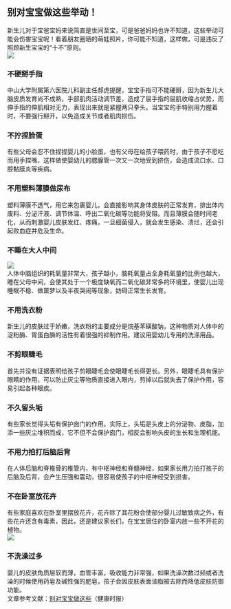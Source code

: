 ## 别对宝宝做这些举动！  
新生儿对于宝爸宝妈来说简直是世间至宝，可是爸爸妈妈也许不知道，这些举动可能会伤害宝宝呢！看着朋友圈晒的萌娃照片，你可能不知道，这样做，可是违反了照顾新生宝宝的“十不”原则。  
![](http://cdncms.v-keep.cn/wp-content/uploads/2019/09/u42793488874277120039fm26gp0.jpg)  
### 不硬掰手指  
中山大学附属第六医院儿科副主任郝虎提醒，宝宝手指可不能硬掰，因为新生儿大脑皮质发育尚不成熟，手部肌肉活动调节差，造成了屈手指的屈肌收缩占优势，而伸手指的伸肌相对无力，表现出来就是紧握两只拳头。当宝宝的手特别用力握着时，不要强行掰开，以免造成关节或者肌肉损伤。  
### 不拧捏脸蛋  
有些父母会忍不住捏捏婴儿的小脸蛋，也有父母在给孩子喂药时，由于孩子不愿吃而用手捏嘴，这样做使婴幼儿的腮腺管一次又一次地受到挤伤，会造成流口水、口腔黏膜炎等疾病。  
### 不用塑料薄膜做尿布  
塑料薄膜不透气，用它来包裹婴儿，会直接影响其身体皮肤的正常发育，排出体内废料、分泌汗液、调节体温、呼出二氧化碳等功能将受阻。而且薄膜会随时间老化，从而刺激婴儿皮肤发红、疼痛，一旦细菌侵入，就会发生感染、溃烂，还会引起败血症并危及生命。  
### 不睡在大人中间  
![](http://cdncms.v-keep.cn/wp-content/uploads/2019/09/timg-29.jpg)  
人体中脑组织的耗氧量非常大，孩子越小，脑耗氧量占全身耗氧量的比例也越大，睡在父母中间，会使其处于一个极度缺氧而二氧化碳非常多的环境里，使婴儿出现睡眠不稳、做噩梦以及半夜哭闹等现象，妨碍正常生长发育。  
### 不用洗衣粉  
新生儿的皮肤过于娇嫩，洗衣粉的主要成分是烷基苯磺酸钠，这种物质对人体中的淀粉酶、胃蛋白酶的活性有着很强的抑制作用。建议用婴幼儿专用的洗涤用品。  
### 不剪眼睫毛  
首先并没有证据表明给孩子剪眼睫毛会使眼睫毛长得更长。另外，眼睫毛具有保护眼睛的作用，可以防止灰尘等物质直接进入眼内，剪掉以后就失去了保护作用，容易引起各种眼疾。  
### 不久留头垢  
有些家长觉得头垢有保护囱门的作用。实际上，头垢是头皮上的分泌物、皮脂，加添一些灰尘堆积而成，它不但不会保护囱门，相反会影响头皮的生长和生理机能。  
### 不用力拍打后脑后背  
在人体后脑和脊椎骨的椎管内，有中枢神经和脊髓神经，如果家长用力拍打孩子的后脑及后背，会产生压强和震动，很容易使孩子的中枢神经受到损害。  
### 不在卧室放花卉  
有些家庭喜欢在卧室里摆放花卉，花卉除了其花粉会使部分婴儿过敏致病之外，有些花卉还含有毒素，因此，还是建议家长们，在宝宝居住的卧室内放一些不开花的植物。  
![](http://cdncms.v-keep.cn/wp-content/uploads/2019/09/timg-30.jpg)  
### 不洗澡过多  
婴儿的皮肤角质层软而薄，血管丰富，吸收能力非常强，如果洗澡次数过频或者洗澡的时候使用药皂及碱性强的肥皂，孩子会因皮肤表面油脂被去除而降低皮肤防御功能。  
文章参考文献：<a href="http://www.jksb.com.cn/html/2018/newspaper_0918/131660.html">别对宝宝做这些</a>（健康时报）  
